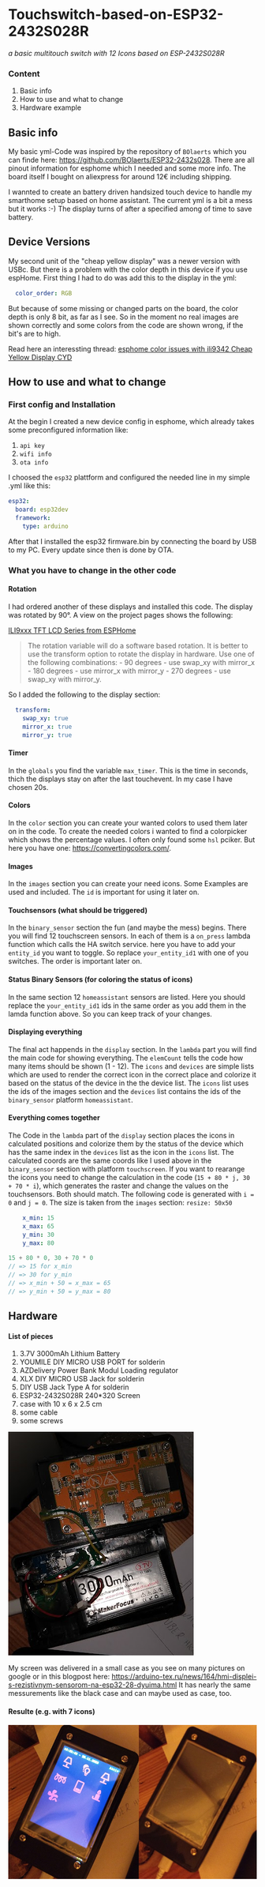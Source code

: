 # Touchswitch-based-on-ESP32-2432S028R
*a basic multitouch switch with 12 Icons based on ESP-2432S028R*

### Content
1. Basic info
2. How to use and what to change
3. Hardware example

## Basic info

My basic yml-Code was inspired by the repository of ```BOlaerts``` which you can finde here: https://github.com/BOlaerts/ESP32-2432s028. There are all pinout information for esphome which I needed and some more info. The board itself I bought on aliexpress for around 12€ including shipping.

I wannted to create an battery driven handsized touch device to handle my smarthome setup based on home assistant. The current yml is a bit a mess but it works :-) The display turns of after a specified among of time to save battery.

## Device Versions
My second unit of the "cheap yellow display" was a newer version with USBc. But there is a problem with the color depth in this device if you use espHome. 
First thing I had to do was add this to the display in the yml:

```yml
  color_order: RGB
```
But because of some missing or changed parts on the board, the color depth is only 8 bit, as far as I see. So in the moment no real images are shown correctly and some colors from the code are shown wrong, if the bit's are to high. 

Read here an interessting thread: [esphome color issues with ili9342 Cheap Yellow Display CYD](https://github.com/esphome/issues/issues/5403)

## How to use and what to change

### First config and Installation

At the begin I created a new device config in esphome, which already takes some preconfigured information like:
1. ```api key```
2. ```wifi info```
3. ```ota info```

I choosed the ```esp32``` plattform and configured the needed line in my simple .yml like this:

```yml
esp32:
  board: esp32dev
  framework:
    type: arduino
```

After that I installed the esp32 firmware.bin by connecting the board by USB to my PC. Every update since then is done by OTA.

### What you have to change in the other code

#### Rotation
I had ordered another of these displays and installed this code. The display was rotated by 90°. A view on the project pages shows the following:

[ILI9xxx TFT LCD Series from ESPHome](https://esphome.io/components/display/ili9xxx.html)

> The rotation variable will do a software based rotation. It is better to use the transform option to rotate the display in hardware. Use one of the following combinations: - 90 degrees - use swap_xy with mirror_x - 180 degrees - use mirror_x with mirror_y - 270 degrees - use swap_xy with mirror_y.

So I added the following to the display section:
```yml
  transform:
    swap_xy: true
    mirror_x: true
    mirror_y: true
```

#### Timer
In the ```globals``` you find the variable ```max_timer```. This is the time in seconds, thich the displays stay on after the last touchevent. In my case I have chosen 20s.

#### Colors
In the ```color``` section you can create your wanted colors to used them later on in the code. To create the needed colors i wanted to find a colorpicker which shows the percentage values. I often only found some ```hsl``` pciker. But here you have one: https://convertingcolors.com/.

#### Images
In the ```images``` section you can create your need icons. Some Examples are used and included. The ```id``` is important for using it later on.

#### Touchsensors (what should be triggered)
In the ```binary_sensor``` section the fun (and maybe the mess) begins. There you will find 12 touchscreen sensors. In each of them is a ```on_press``` lambda function which calls the HA switch service. here you have to add your ```entity_id``` you want to toggle. So replace ```your_entity_id1``` with one of you switches. The order is important later on.

#### Status Binary Sensors (for coloring the status of icons)
In the same section 12 ```homeassistant``` sensors are listed. Here you should replace the ```your_entity_id1``` ids in the same order as you add them in the lamda function above. So you can keep track of your changes.

#### Displaying everything
The final act happends in the ```display``` section. In the ```lambda``` part you will find the main code for showing everything. The ```elemCount``` tells the code how many items should be shown (1 - 12). The ```icons``` and ```devices``` are simple lists which are used to render the correct icon in the correct place and colorize it based on the status of the device in the the device list. The ```icons``` list uses the ids of the images section and the ```devices``` list contains the ids of the ```binary_sensor``` platform ```homeassistant```.

#### Everything comes together
The Code in the ```lambda``` part of the ```display``` section places the icons in calculated positions and colorize them by the status of the device which has the same index in the ```devices``` list as the icon in the ```icons``` list. The calculated coords are the same coords like I used above in the ```binary_sensor``` section with platform ```touchscreen```. If you want to rearange the icons you need to change the calculation in the code (```15 + 80 * j, 30 + 70 * i```), which generates the raster and change the values on the touchsensors. Both should match. The following code is generated with ```i = 0``` and ```j = 0```. The size is taken from the ```images``` section: ```resize: 50x50```

```yml
    x_min: 15
    x_max: 65
    y_min: 30
    y_max: 80
```

```js
15 + 80 * 0, 30 + 70 * 0 
// => 15 for x_min
// => 30 for y_min
// => x_min + 50 = x_max = 65
// => y_min + 50 = y_max = 80
```

## Hardware

#### List of pieces
1. 3.7V 3000mAh Lithium Battery
2. YOUMILE DIY MICRO USB PORT for solderin
3. AZDelivery Power Bank Modul Loading regulator
4. XLX DIY MICRO USB Jack for solderin
5. DIY USB Jack Type A for solderin
6. ESP32-2432S028R 240*320 Screen
7. case with 10 x 6 x 2.5 cm
8. some cable
9. some screws

![Inner view of the device](./images/hardware-inner.png)

My screen was delivered in a small case as you see on many pictures on google or in this blogpost here: https://arduino-tex.ru/news/164/hmi-displei-s-rezistivnym-sensorom-na-esp32-28-dyuima.html It has nearly the same messurements like the black case and can maybe used as case, too.

#### Resulte (e.g. with 7 icons)
![device e.g. with 7 icons](./images/hardware-outer.png)
